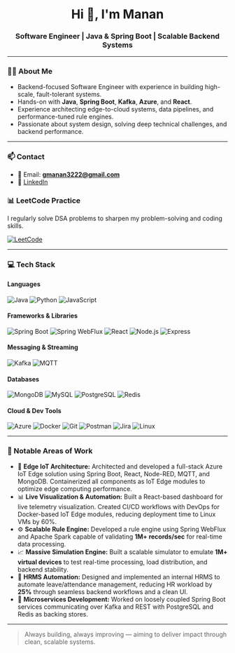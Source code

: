 <h1 align="center">Hi 👋, I'm Manan</h1>
<h3 align="center">Software Engineer | Java & Spring Boot | Scalable Backend Systems</h3>

---

### 👨‍💻 About Me

- Backend-focused Software Engineer with experience in building high-scale, fault-tolerant systems.
- Hands-on with **Java**, **Spring Boot**, **Kafka**, **Azure**, and **React**.
- Experience architecting edge-to-cloud systems, data pipelines, and performance-tuned rule engines.
- Passionate about system design, solving deep technical challenges, and backend performance.

---

### 📫 Contact

- 📧 Email: **gmanan3222@gmail.com**
- 💼 [LinkedIn](https://www.linkedin.com/in/manan-g-a69a71192/)

### 📊 LeetCode Practice

I regularly solve DSA problems to sharpen my problem-solving and coding skills.

[![LeetCode](https://upload.wikimedia.org/wikipedia/commons/1/19/LeetCode_logo_black.png)](https://leetcode.com/u/gmanan3222)

---

### 💻 Tech Stack

#### **Languages**
![Java](https://img.shields.io/badge/Java-ED8B00?style=for-the-badge&logo=java&logoColor=white)
![Python](https://img.shields.io/badge/Python-3670A0?style=for-the-badge&logo=python&logoColor=white)
![JavaScript](https://img.shields.io/badge/JavaScript-F7DF1E?style=for-the-badge&logo=javascript&logoColor=black)

#### **Frameworks & Libraries**
![Spring Boot](https://img.shields.io/badge/Spring_Boot-6DB33F?style=for-the-badge&logo=spring-boot&logoColor=white)
![Spring WebFlux](https://img.shields.io/badge/Spring_WebFlux-339933?style=for-the-badge&logo=spring&logoColor=white)
![React](https://img.shields.io/badge/React-20232A?style=for-the-badge&logo=react&logoColor=61DAFB)
![Node.js](https://img.shields.io/badge/Node.js-339933?style=for-the-badge&logo=nodedotjs&logoColor=white)
![Express](https://img.shields.io/badge/Express.js-404D59?style=for-the-badge)

#### **Messaging & Streaming**
![Kafka](https://img.shields.io/badge/Apache_Kafka-231F20?style=for-the-badge&logo=apachekafka&logoColor=white)
![MQTT](https://img.shields.io/badge/MQTT-660066?style=for-the-badge&logo=wazuh&logoColor=white)

#### **Databases**
![MongoDB](https://img.shields.io/badge/MongoDB-4EA94B?style=for-the-badge&logo=mongodb&logoColor=white)
![MySQL](https://img.shields.io/badge/MySQL-005C84?style=for-the-badge&logo=mysql&logoColor=white)
![PostgreSQL](https://img.shields.io/badge/PostgreSQL-316192?style=for-the-badge&logo=postgresql&logoColor=white)
![Redis](https://img.shields.io/badge/Redis-DC382D?style=for-the-badge&logo=redis&logoColor=white)

#### **Cloud & Dev Tools**
![Azure](https://img.shields.io/badge/Azure-0078D4?style=for-the-badge&logo=microsoftazure&logoColor=white)
![Docker](https://img.shields.io/badge/Docker-2496ED?style=for-the-badge&logo=docker&logoColor=white)
![Git](https://img.shields.io/badge/Git-F05032?style=for-the-badge&logo=git&logoColor=white)
![Postman](https://img.shields.io/badge/Postman-F26635?style=for-the-badge&logo=postman&logoColor=white)
![Jira](https://img.shields.io/badge/Jira-0052CC?style=for-the-badge&logo=jira&logoColor=white)
![Linux](https://img.shields.io/badge/Linux-FCC624?style=for-the-badge&logo=linux&logoColor=black)

---

### 🚀 Notable Areas of Work

- 🧠 **Edge IoT Architecture:** Architected and developed a full-stack Azure IoT Edge solution using Spring Boot, React, Node-RED, MQTT, and MongoDB. Containerized all components as IoT Edge modules to optimize edge computing performance.
- 📊 **Live Visualization & Automation:** Built a React-based dashboard for live telemetry visualization. Created CI/CD workflows with DevOps for Docker-based IoT Edge modules, reducing deployment time to Linux VMs by 60%.
- ⚙️ **Scalable Rule Engine:** Developed a rule engine using Spring WebFlux and Apache Spark capable of validating **1M+ records/sec** for real-time data processing.
- 📈 **Massive Simulation Engine:** Built a scalable simulator to emulate **1M+ virtual devices** to test real-time processing, load distribution, and backend stability.
- 👥 **HRMS Automation:** Designed and implemented an internal HRMS to automate leave/attendance management, reducing HR workload by **25%** through seamless backend workflows and a clean UI.
- 🧩 **Microservices Development:** Worked on loosely coupled Spring Boot services communicating over Kafka and REST with PostgreSQL and Redis as backing stores.

---

> Always building, always improving — aiming to deliver impact through clean, scalable systems.
